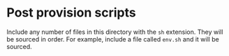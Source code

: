 # Post provision scripts

Include any number of files in this directory with the `sh` extension. They
will be sourced in order. For example, include a file called `env.sh` and it
will be sourced.
